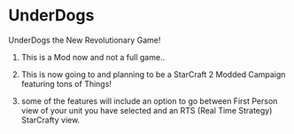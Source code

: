 UnderDogs
=========

UnderDogs the New Revolutionary Game!


1. This is a Mod now and not a full game..

2. This is now going to and planning to be a StarCraft 2 Modded Campaign featuring tons of Things!

3. some of the features will include an option to go between First Person view of your unit you have selected and an RTS (Real Time Strategy) StarCrafty view.


